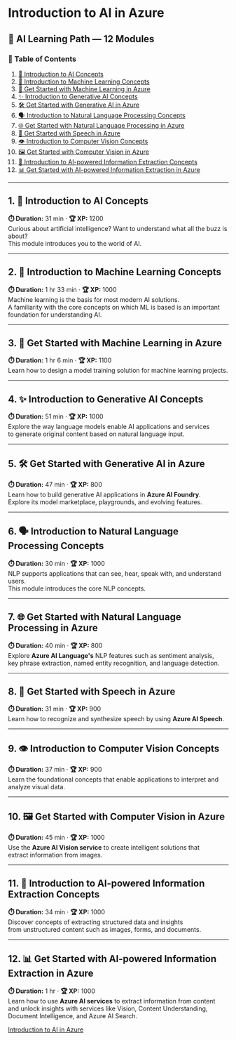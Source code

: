 # Introduction to AI in Azure

## 📘 AI Learning Path — 12 Modules

### 📑 Table of Contents
1. [🤖 Introduction to AI Concepts](#1--introduction-to-ai-concepts)  
2. [🧠 Introduction to Machine Learning Concepts](#2--introduction-to-machine-learning-concepts)  
3. [🚀 Get Started with Machine Learning in Azure](#3--get-started-with-machine-learning-in-azure)  
4. [✨ Introduction to Generative AI Concepts](#4--introduction-to-generative-ai-concepts)  
5. [🛠️ Get Started with Generative AI in Azure](#5--get-started-with-generative-ai-in-azure)  
6. [🗣️ Introduction to Natural Language Processing Concepts](#6--introduction-to-natural-language-processing-concepts)  
7. [🌐 Get Started with Natural Language Processing in Azure](#7--get-started-with-natural-language-processing-in-azure)  
8. [🎤 Get Started with Speech in Azure](#8--get-started-with-speech-in-azure)  
9. [👁️ Introduction to Computer Vision Concepts](#9--introduction-to-computer-vision-concepts)  
10. [🖼️ Get Started with Computer Vision in Azure](#10--get-started-with-computer-vision-in-azure)  
11. [📄 Introduction to AI-powered Information Extraction Concepts](#11--introduction-to-ai-powered-information-extraction-concepts)  
12. [📊 Get Started with AI-powered Information Extraction in Azure](#12--get-started-with-ai-powered-information-extraction-in-azure)  

---

## 1. 🤖 Introduction to AI Concepts  
**⏱️ Duration:** 31 min · **🏆 XP:** 1200  
Curious about artificial intelligence? Want to understand what all the buzz is about?  
This module introduces you to the world of AI.  

---

## 2. 🧠 Introduction to Machine Learning Concepts  
**⏱️ Duration:** 1 hr 33 min · **🏆 XP:** 1000  
Machine learning is the basis for most modern AI solutions.  
A familiarity with the core concepts on which ML is based is an important foundation for understanding AI.  

---

## 3. 🚀 Get Started with Machine Learning in Azure  
**⏱️ Duration:** 1 hr 6 min · **🏆 XP:** 1100  
Learn how to design a model training solution for machine learning projects.  

---

## 4. ✨ Introduction to Generative AI Concepts  
**⏱️ Duration:** 51 min · **🏆 XP:** 1000  
Explore the way language models enable AI applications and services  
to generate original content based on natural language input.  

---

## 5. 🛠️ Get Started with Generative AI in Azure  
**⏱️ Duration:** 47 min · **🏆 XP:** 800  
Learn how to build generative AI applications in **Azure AI Foundry**.  
Explore its model marketplace, playgrounds, and evolving features.  

---

## 6. 🗣️ Introduction to Natural Language Processing Concepts  
**⏱️ Duration:** 30 min · **🏆 XP:** 1000  
NLP supports applications that can see, hear, speak with, and understand users.  
This module introduces the core NLP concepts.  

---

## 7. 🌐 Get Started with Natural Language Processing in Azure  
**⏱️ Duration:** 40 min · **🏆 XP:** 800  
Explore **Azure AI Language's** NLP features such as sentiment analysis,  
key phrase extraction, named entity recognition, and language detection.  

---

## 8. 🎤 Get Started with Speech in Azure  
**⏱️ Duration:** 31 min · **🏆 XP:** 900  
Learn how to recognize and synthesize speech by using **Azure AI Speech**.  

---

## 9. 👁️ Introduction to Computer Vision Concepts  
**⏱️ Duration:** 37 min · **🏆 XP:** 900  
Learn the foundational concepts that enable applications to interpret and analyze visual data.  

---

## 10. 🖼️ Get Started with Computer Vision in Azure  
**⏱️ Duration:** 45 min · **🏆 XP:** 1000  
Use the **Azure AI Vision service** to create intelligent solutions that  
extract information from images.  

---

## 11. 📄 Introduction to AI-powered Information Extraction Concepts  
**⏱️ Duration:** 34 min · **🏆 XP:** 1000  
Discover concepts of extracting structured data and insights  
from unstructured content such as images, forms, and documents.  

---

## 12. 📊 Get Started with AI-powered Information Extraction in Azure  
**⏱️ Duration:** 1 hr · **🏆 XP:** 1000  
Learn how to use **Azure AI services** to extract information from content  
and unlock insights with services like Vision, Content Understanding,  
Document Intelligence, and Azure AI Search.  


[Introduction to AI in Azure](https://learn.microsoft.com/en-us/training/paths/introduction-to-ai-on-azure/) 

